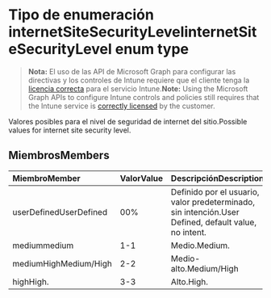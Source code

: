 # <a name="internetsitesecuritylevel-enum-type"></a><span data-ttu-id="ede02-101">Tipo de enumeración internetSiteSecurityLevel</span><span class="sxs-lookup"><span data-stu-id="ede02-101">internetSiteSecurityLevel enum type</span></span>

> <span data-ttu-id="ede02-102">**Nota:** El uso de las API de Microsoft Graph para configurar las directivas y los controles de Intune requiere que el cliente tenga la [licencia correcta](https://go.microsoft.com/fwlink/?linkid=839381) para el servicio Intune.</span><span class="sxs-lookup"><span data-stu-id="ede02-102">**Note:** Using the Microsoft Graph APIs to configure Intune controls and policies still requires that the Intune service is [correctly licensed](https://go.microsoft.com/fwlink/?linkid=839381) by the customer.</span></span>

<span data-ttu-id="ede02-103">Valores posibles para el nivel de seguridad de internet del sitio.</span><span class="sxs-lookup"><span data-stu-id="ede02-103">Possible values for internet site security level.</span></span>
## <a name="members"></a><span data-ttu-id="ede02-104">Miembros</span><span class="sxs-lookup"><span data-stu-id="ede02-104">Members</span></span>
|<span data-ttu-id="ede02-105">Miembro</span><span class="sxs-lookup"><span data-stu-id="ede02-105">Member</span></span>|<span data-ttu-id="ede02-106">Valor</span><span class="sxs-lookup"><span data-stu-id="ede02-106">Value</span></span>|<span data-ttu-id="ede02-107">Descripción</span><span class="sxs-lookup"><span data-stu-id="ede02-107">Description</span></span>|
|:---|:---|:---|
|<span data-ttu-id="ede02-108">userDefined</span><span class="sxs-lookup"><span data-stu-id="ede02-108">UserDefined</span></span>|<span data-ttu-id="ede02-109">0</span><span class="sxs-lookup"><span data-stu-id="ede02-109">0%</span></span>|<span data-ttu-id="ede02-110">Definido por el usuario, valor predeterminado, sin intención.</span><span class="sxs-lookup"><span data-stu-id="ede02-110">User Defined, default value, no intent.</span></span>|
|<span data-ttu-id="ede02-111">medium</span><span class="sxs-lookup"><span data-stu-id="ede02-111">medium</span></span>|<span data-ttu-id="ede02-112">1</span><span class="sxs-lookup"><span data-stu-id="ede02-112">-1</span></span>|<span data-ttu-id="ede02-113">Medio.</span><span class="sxs-lookup"><span data-stu-id="ede02-113">Medium.</span></span>|
|<span data-ttu-id="ede02-114">mediumHigh</span><span class="sxs-lookup"><span data-stu-id="ede02-114">Medium/High</span></span>|<span data-ttu-id="ede02-115">2</span><span class="sxs-lookup"><span data-stu-id="ede02-115">-2</span></span>|<span data-ttu-id="ede02-116">Medio-alto.</span><span class="sxs-lookup"><span data-stu-id="ede02-116">Medium/High</span></span>|
|<span data-ttu-id="ede02-117">high</span><span class="sxs-lookup"><span data-stu-id="ede02-117">High.</span></span>|<span data-ttu-id="ede02-118">3</span><span class="sxs-lookup"><span data-stu-id="ede02-118">-3</span></span>|<span data-ttu-id="ede02-119">Alto.</span><span class="sxs-lookup"><span data-stu-id="ede02-119">High.</span></span>|








